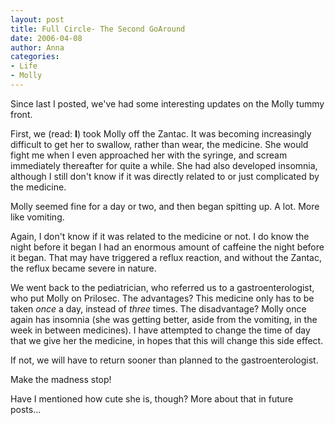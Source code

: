 ```yaml
---
layout: post
title: Full Circle- The Second GoAround
date: 2006-04-08
author: Anna
categories:
- Life
- Molly
---
```


Since last I posted, we've had some interesting updates on the Molly tummy front.

First, we (read: **I**) took Molly off the Zantac. It was becoming increasingly difficult to get her to swallow, rather than wear, the medicine. She would fight me when I even approached her with the syringe, and scream immediately thereafter for quite a while. She had also developed insomnia, although I still don't know if it was directly related to or just complicated by the medicine.

Molly seemed fine for a day or two, and then began spitting up. A lot. More like vomiting.

Again, I don't know if it was related to the medicine or not. I do know the night before it began I had an enormous amount of caffeine the night before it began. That may have triggered a reflux reaction, and without the Zantac, the reflux became severe in nature.

We went back to the pediatrician, who referred us to a gastroenterologist, who put Molly on Prilosec. The advantages? This medicine only has to be taken _once_ a day, instead of _three_ times. The disadvantage? Molly once again has insomnia (she was getting better, aside from the vomiting, in the week in between medicines). I have attempted to change the time of day that we give her the medicine, in hopes that this will change this side effect.

If not, we will have to return sooner than planned to the gastroenterologist.

Make the madness stop!

Have I mentioned how cute she is, though? More about that in future posts...
